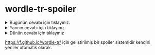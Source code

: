 # wordle-tr-spoiler

<details>
  <summary>Bugünün cevabı için tıklayınız.</summary>
  <br>
    <b> vukuf </b>
</details>

<details>
  <summary>Yarının cevabı için tıklayınız</summary>
  <br>
   <b> beniz </b>
</details>

<details>
  <summary>Dünün cevabı için tıklayınız </summary>
  <br>
  <b> muylu </b>
</details>

https://f.github.io/wordle-tr/ için geliştirilmiş bir spoiler sistemidir kendini yeniler otomatik olarak.

